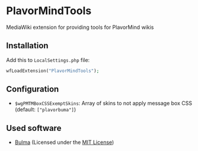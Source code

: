 # PlavorMindTools
MediaWiki extension for providing tools for PlavorMind wikis
## Installation
Add this to `LocalSettings.php` file:
```php
wfLoadExtension("PlavorMindTools");
```
## Configuration
- `$wgPMTMBoxCSSExemptSkins`: Array of skins to not apply message box CSS (default: `["plavorbuma"]`)
## Used software
- [Bulma](https://bulma.io/) (Licensed under the [MIT License](https://github.com/jgthms/bulma/blob/master/LICENSE))
